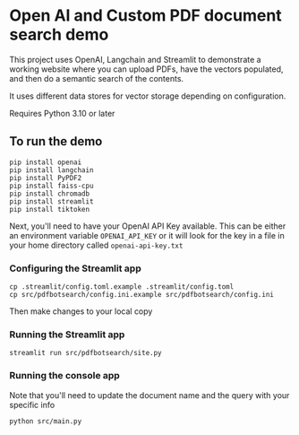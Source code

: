 # Open AI and Custom PDF document search demo

This project uses OpenAI, Langchain and Streamlit to demonstrate a 
working website where you can upload PDFs, have the vectors populated, and
then do a semantic search of the contents.

It uses different data stores for vector storage depending on configuration.

Requires Python 3.10 or later

## To run the demo

```
pip install openai
pip install langchain
pip install PyPDF2
pip install faiss-cpu
pip install chromadb
pip install streamlit
pip install tiktoken
```

Next, you'll need to have your OpenAI API Key available. This can be either an environment variable `OPENAI_API_KEY` or 
it will look for the key in a file in your home directory called `openai-api-key.txt`

### Configuring the Streamlit app
```
cp .streamlit/config.toml.example .streamlit/config.toml
cp src/pdfbotsearch/config.ini.example src/pdfbotsearch/config.ini
```
Then make changes to your local copy

### Running the Streamlit app

```
streamlit run src/pdfbotsearch/site.py
```

### Running the console app
Note that you'll need to update the document name and the query with your specific info
```
python src/main.py
```
